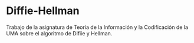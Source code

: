 # Diffie-Hellman
Trabajo de la asignatura de Teoría de la Información y la Codificación de la UMA sobre el algoritmo de Difiie y Hellman.

